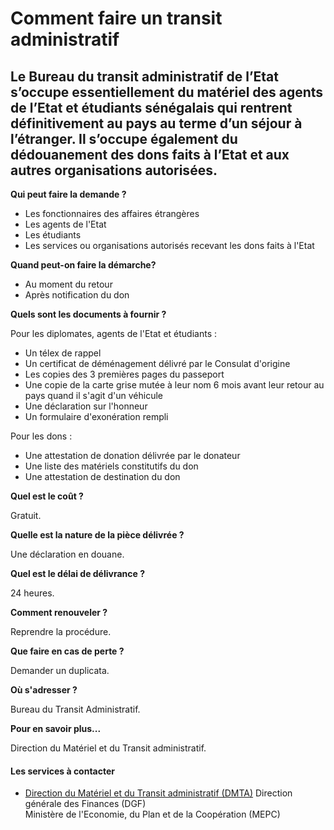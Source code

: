 # Comment faire un transit administratif

Le Bureau du transit administratif de l’Etat s’occupe essentiellement du matériel des agents de l’Etat et étudiants sénégalais qui rentrent définitivement au pays au terme d’un séjour à l’étranger. Il s’occupe également du dédouanement des dons faits à l’Etat et aux autres organisations autorisées.
-----------------------------------------------------------------------------------------------------------------------------------------------------------------------------------------------------------------------------------------------------------------------------------------------------------

**Qui peut faire la demande ?**

*   Les fonctionnaires des affaires étrangères  
*   Les agents de l'Etat
*   Les étudiants
*   Les services ou organisations autorisés recevant les dons faits à l'Etat

**Quand peut-on faire la démarche?**

*   Au moment du retour
*   Après notification du don

**Quels sont les documents à fournir ?**

Pour les diplomates, agents de l'Etat et étudiants :

*   Un télex de rappel
*   Un certificat de déménagement délivré par le Consulat d'origine
*   Les copies des 3 premières pages du passeport
*   Une copie de la carte grise mutée à leur nom 6 mois avant leur retour au pays quand il s'agit d'un véhicule
*   Une déclaration sur l'honneur
*   Un formulaire d'exonération rempli     

Pour les dons :

*   Une attestation de donation délivrée par le donateur
*   Une liste des matériels constitutifs du don
*   Une attestation de destination du don

**Quel est le coût ?**

Gratuit.

**Quelle est la nature de la pièce délivrée ?**

Une déclaration en douane.

**Quel est le délai de délivrance ?**

24 heures.

**Comment renouveler ?**

Reprendre la procédure.

**Que faire en cas de perte ?**

Demander un duplicata.

**Où s'adresser ?** 

Bureau du Transit Administratif.  

**Pour en savoir plus...** 

Direction du Matériel et du Transit administratif.

#### Les services à contacter

*   [Direction du Matériel et du Transit administratif (DMTA)](../../../services/direction-du-materiel-et-du-transit-administratif-dmta.md) Direction générale des Finances (DGF)  
    Ministère de l'Economie, du Plan et de la Coopération (MEPC)